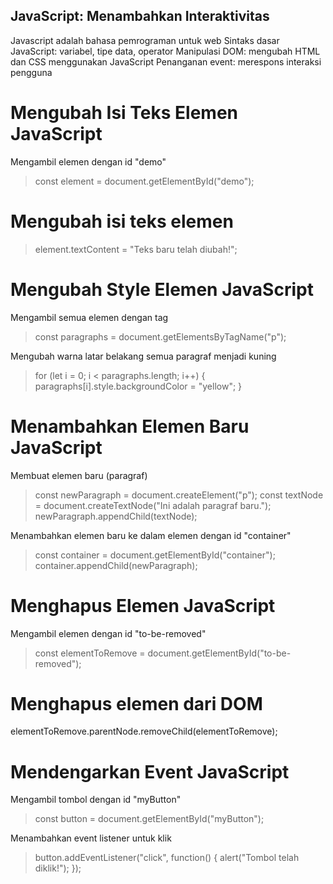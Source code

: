 ## JavaScript: Menambahkan Interaktivitas

Javascript adalah bahasa pemrograman untuk web
Sintaks dasar JavaScript: variabel, tipe data, operator
Manipulasi DOM: mengubah HTML dan CSS menggunakan JavaScript
Penanganan event: merespons interaksi pengguna

# Mengubah Isi Teks Elemen JavaScript
Mengambil elemen dengan id "demo"
> const element = document.getElementById("demo");

# Mengubah isi teks elemen
> element.textContent = "Teks baru telah diubah!";

# Mengubah Style Elemen JavaScript
Mengambil semua elemen dengan tag <p>
> const paragraphs = document.getElementsByTagName("p");

Mengubah warna latar belakang semua paragraf menjadi kuning
> for (let i = 0; i < paragraphs.length; i++) {
> paragraphs[i].style.backgroundColor = "yellow";
> }

# Menambahkan Elemen Baru JavaScript
Membuat elemen baru (paragraf)
> const newParagraph = document.createElement("p");
> const textNode = document.createTextNode("Ini adalah paragraf baru.");
> newParagraph.appendChild(textNode);

Menambahkan elemen baru ke dalam elemen dengan id "container"
> const container = document.getElementById("container");
> container.appendChild(newParagraph);

# Menghapus Elemen JavaScript
Mengambil elemen dengan id "to-be-removed"
> const elementToRemove = document.getElementById("to-be-removed");

# Menghapus elemen dari DOM
elementToRemove.parentNode.removeChild(elementToRemove);

# Mendengarkan Event JavaScript
Mengambil tombol dengan id "myButton"
> const button = document.getElementById("myButton");

Menambahkan event listener untuk klik
>button.addEventListener("click", function() {
> alert("Tombol telah diklik!");
> });